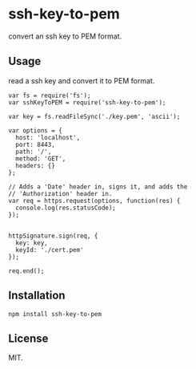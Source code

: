 # ssh-key-to-pem

convert an ssh key to PEM format.

## Usage

read a ssh key and convert it to PEM format.


    var fs = require('fs');
    var sshKeyToPEM = require('ssh-key-to-pem');

    var key = fs.readFileSync('./key.pem', 'ascii');

    var options = {
      host: 'localhost',
      port: 8443,
      path: '/',
      method: 'GET',
      headers: {}
    };

    // Adds a 'Date' header in, signs it, and adds the
    // 'Authorization' header in.
    var req = https.request(options, function(res) {
      console.log(res.statusCode);
    });


    httpSignature.sign(req, {
      key: key,
      keyId: './cert.pem'
    });

    req.end();

## Installation

    npm install ssh-key-to-pem

## License

MIT.

